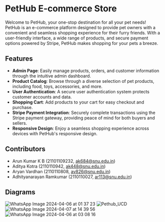 # PetHub E-commerce Store

Welcome to PetHub, your one-stop destination for all your pet needs! PetHub is an e-commerce platform designed to provide pet owners with a convenient and seamless shopping experience for their furry friends. With a user-friendly interface, a wide range of products, and secure payment options powered by Stripe, PetHub makes shopping for your pets a breeze.

## Features

- **Admin Page**: Easily manage products, orders, and customer information through the intuitive admin dashboard.
- **Product Catalog**: Browse through a diverse selection of pet products, including food, toys, accessories, and more.
- **User Authentication**: A secure user authentication system protects customer accounts and data.
- **Shopping Cart**: Add products to your cart for easy checkout and purchase.
- **Stripe Payment Integration**: Securely complete transactions using the Stripe payment gateway, providing peace of mind for both buyers and sellers.
- **Responsive Design**: Enjoy a seamless shopping experience across devices with PetHub's responsive design.

## Contributors

- Arun Kumar K B (21101109232, ak684@snu.edu.in)
- Aditya Kotra (2110110942, ak448@snu.edu.in)
- Aryan Vardhan (2110110808, av826@snu.edu.in)
- Adhityanarayan Ramkumar (2110110027, ar113@snu.edu.in)

## Diagrams

![WhatsApp Image 2024-04-06 at 01 37 23](https://github.com/Arunkb5604/SE_Pethub/assets/89126232/b5789b94-a88c-45b1-919e-e31bc15f68f6)
![Pethub_UCD](https://github.com/Arunkb5604/SE_Pethub/assets/89126232/859c8350-dbee-4906-be5a-ec4264a18bd2)
![WhatsApp Image 2024-04-07 at 14 39 56](https://github.com/Arunkb5604/SE_Pethub/assets/89126232/899d51db-408c-4dd0-b500-bbb6cd4b99d9)
![WhatsApp Image 2024-04-06 at 03 08 16](https://github.com/Arunkb5604/SE_Pethub/assets/89126232/c6c47db5-531b-4410-b10f-e85ec4c73871)
